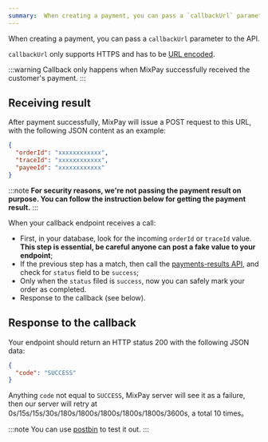 ```yaml
---
summary:  When creating a payment, you can pass a `callbackUrl` parameter to the MixPay API. 
---
```


When creating a payment, you can pass a `callbackUrl` parameter to the API. 

`callbackUrl` only supports HTTPS and has to be [URL encoded](https://www.w3schools.com/tags/ref_urlencode.ASP).

:::warning
Callback only happens when MixPay successfully received the customer's payment.
:::

## Receiving result

After payment successfully, MixPay will issue a POST request to this URL, with the following JSON content as an example:

```json
{
  "orderId": "xxxxxxxxxxxx",
  "traceId": "xxxxxxxxxxxx",
  "payeeId": "xxxxxxxxxxxx"
}
```

:::note
**For security reasons, we're not passing the payment result on purpose. You can follow the instruction below for getting the payment result.**
:::

When your callback endpoint receives a call:

- First, in your database, look for the incoming `orderId` or `traceId` value. **This step is essential, be careful anyone can post a fake value to your endpoint**;
- If the previous step has a match, then call the [payments-results API](https://mixpay.me/developers/api/payments/payments-results), and check for `status` field to be `success`;
- Only when the `status` filed is `success`, now you can safely mark your order as completed. 
- Response to the callback (see below).

## Response to the callback

Your endpoint should return an HTTP status 200 with the following JSON data:

```json
{  
  "code": "SUCCESS"
}
```

Anything `code` not equal to `SUCCESS`, MixPay server will see it as a failure, then our server will retry at 0s/15s/15s/30s/180s/1800s/1800s/1800s/1800s/3600s, a total 10 times。

:::note
You can use [postbin](https://www.toptal.com/developers/postbin/) to test it out.
:::
